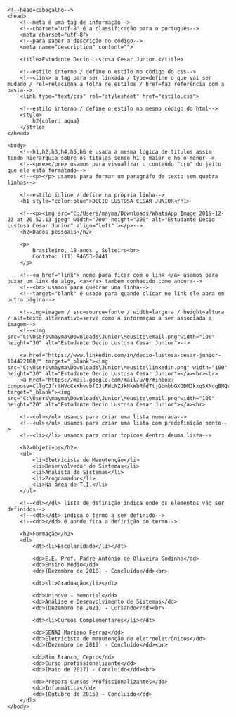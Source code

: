 <!DOCTYPE html>
<html lang="pt-br">

    <!--head=cabeçalho-->
    <head>
        <!--meta é uma tag de informação-->
        <!--charset="utf-8" é a classificação para o português-->
        <meta charset="utf-8">
        <!--para saber a descrição do código-->
        <meta name="description" content="">
        
        <title>Estudante Decio Lustosa Cesar Junior.</title>
        
        <!--estilo interno / define o estilo no código do css-->
        <!--<link> a tag para ser linkada / type=define o que vai ser mudado / rel=relaciona a folha de estilos / href=faz referência com a pasta-->
        <link type="text/css" rel="stylesheet" href="estilo.css">
        
        <!--estilo interno / define o estilo no mesmo código do html-->
        <style>
            h2{color: aqua}
        </style>
    </head>
    
    <body>
        <!--h1,h2,h3,h4,h5,h6 é usada a mesma logica de titulos assim tendo hierarquia sobre os titulos sendo h1 o maior e h6 o menor-->
        <!--<pre></pre> usamos para visualizar o conteúdo "cru" do jeito que ele está formatado-->
        <!--<p></p> usamos para formar um paragráfo de texto sem quebra linhas-->
        
        <!--estilo inline / define na própria linha-->
        <h1 style="color:blue">DECIO LUSTOSA CESAR JUNIOR</h1> 
        
        <!--<p><img src="C:/Users/mayma/Downloads/WhatsApp Image 2019-12-23 at 20.52.13.jpeg" width="700" height="300" alt="Estudante Decio Lustosa Cesar Junior" align="left" ></p>-->
        <h2>Dados pessoais</h2>
        
        <p>
            Brasileiro, 18 anos , Solteiro<br>
            Contato: (11) 94653-2441
        </p>
        
        <!--<a href="link"> nome para ficar com o link </a> usamos para puxar um link de algo, <a></a> tambem conhecido como ancora-->
        <!--<br> usamos para quebrar uma linha-->
        <!--target="blank" é usado para quando clicar no link ele abra em outra página-->
        
        <!--img=imagem / src=source=fonte / width=largura / height=altura / alt=texto alternativo=serve como a informação a ser associada a imagem-->
        <!--<img src="C:\Users\mayma\Downloads\Junior\Meusite\email.png"width="100" height="30" alt="Estudante Decio Lustosa Cesar Junior">-->
        
        <a href="https://www.linkedin.com/in/decio-lustosa-cesar-junior-104422188/" target="_blank"><img src="C:\Users\mayma\Downloads\Junior\Meusite\linkedin.png" width="100" height="30" alt="Estudante Decio Lustosa Cesar Junior"></a><br><br>
        <a href="https://mail.google.com/mail/u/0/#inbox?compose=CllgCJfrtHVcCxKhvvbfGJtRWcNZJkNkWbRfdTtjGbmbbGXGDMJkxqSXNcqBMQvPMbmBPxJncjV" target="_blank"><img src="C:\Users\mayma\Downloads\Junior\Meusite\email.png"width="100" height="20" alt="Estudante Decio Lustosa Cesar Junior"></a><br>
            
        <!--<ol></ol> usamos para criar uma lista numerada-->
        <!--<ul></ul> usamos para criar uma lista com predefinição ponto-->
        <!--<li></li> usamos para criar topicos dentro deuma lista-->

        <h2>Objetivos</h2>
        <ul>
            <li>Eletricista de Manutenção</li>
            <li>Desenvolvedor de Sistemas</li>
            <li>Analista de Sistemas</li>
            <li>Programador</li>
            <li>Na área de T.I.</li>
        </ul>
            
        <!--<dl></dl> lista de definição indica onde os elementos vão ser definidos-->
        <!--<dt></dt> indica o termo a ser definido-->
        <!--<dd></dd> é aonde fica a definição do termo-->
        
        <h2>Formação</h2>
        <dl>
            <dt><li>Escolaridade</li></dt>

            <dd>E.E. Prof. Padre Antônio de Oliveira Godinho</dd>
            <dd>Ensino Médio</dd>
            <dd>(Dezembro de 2018) - Concluído</dd><br>

            <dt><li>Graduação</li></dt>

            <dd>Uninove - Memorial</dd>
            <dd>Análise e Desenvolvimento de Sistemas</dd>
            <dd>(Dezembro de 2021) - Cursando</dd><br>

            <dt><li>Cursos Complementares</li></dt>
            
            <dd>SENAI Mariano Ferraz</dd>
            <dd>Eletricista de manutenção de eletroeletrônicos</dd>
            <dd>(Dezembro de 2019) - Concluído</dd><br>

            <dd>Rio Branco, Cepro</dd>
            <dd>Curso profissionalizante</dd>
            <dd>(Maio de 2017) - Concluído</dd><br>

            <dd>Prepara Cursos Profissionalizantes</dd>
            <dd>Informática</dd>
            <dd>(Outubro de 2015) – Concluído</dd>
        </dl>
    </body>
</html>
